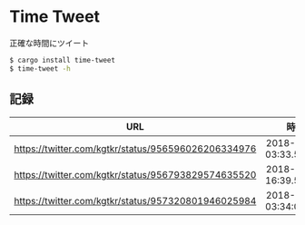 # Time Tweet
正確な時間にツイート

```sh
$ cargo install time-tweet
$ time-tweet -h
```

## 記録
|URL|時間|誤差|
|:-:|:-:|:-:|
|https://twitter.com/kgtkr/status/956596026206334976|2018-01-26 03:33.59.999|-1ms|
|https://twitter.com/kgtkr/status/956793829574635520|2018-01-26 16:39.59.997|-3ms|
|https://twitter.com/kgtkr/status/957320801946025984|2018-01-28 03:34:00.001|+1ms|
